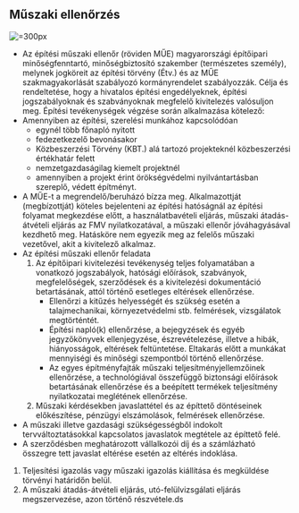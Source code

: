 
## Műszaki ellenőrzés
![](/assets/images/romain-dancre-doplSDELX7E-unsplash.webp "=300px")
* Az építési műszaki ellenőr (röviden MŰE) magyarországi építőipari minőségfenntartó, minőségbiztosító szakember (természetes személy), melynek jogköreit az építési törvény (Étv.) és az MŰE szakmagyakorlását szabályozó kormányrendelet szabályozzák. Célja és rendeltetése, hogy a hivatalos építési engedélyeknek, építési jogszabályoknak és szabványoknak megfelelő kivitelezés valósuljon meg. Építési tevékenységek végzése során alkalmazása kötelező:
* Amennyiben az építési, szerelési munkához kapcsolódóan
    * egynél több főnapló nyitott
    * fedezetkezelő bevonásakor
    * Közbeszerzési Törvény (KBT.) alá tartozó projekteknél közbeszerzési értékhatár felett
    * nemzetgazdaságilag kiemelt projektnél
    * amennyiben a projekt érint örökségvédelmi nyilvántartásban szereplő, védett építményt.
* A MŰE-t a megrendelő/beruházó bízza meg. Alkalmazottját (megbízottját) köteles bejelenteni az építési hatóságnál az építési folyamat megkezdése előtt, a használatbavételi eljárás, műszaki átadás-átvételi eljárás az FMV nyilatkozatával, a műszaki ellenőr jóváhagyásával kezdhető meg. Hatásköre nem egyezik meg az felelős műszaki vezetővel, akit a kivitelező alkalmaz.
* Az építési műszaki ellenőr feladata
  1. Az építőipari kivitelezési tevékenység teljes folyamatában a vonatkozó jogszabályok, hatósági előírások, szabványok, megfelelőségek, szerződések és a kivitelezési dokumentáció betartásának, attól történő esetleges eltérések ellenőrzése.
      * Ellenőrzi a kitűzés helyességét és szükség esetén a talajmechanikai, környezetvédelmi stb. felmérések, vizsgálatok megtörténtét.
      * Építési napló(k) ellenőrzése, a bejegyzések és egyéb jegyzőkönyvek ellenjegyzése, észrevételezése, illetve a hibák, hiányosságok, eltérések feltüntetése. Eltakarás előtt a munkákat mennyiségi és minőségi szempontból történő ellenőrzése.
      * Az egyes építményfajták műszaki teljesítményjellemzőinek ellenőrzése, a technológiával összefüggő biztonsági előírások betartásának ellenőrzése és a beépített termékek teljesítmény nyilatkozatai meglétének ellenőrzése.
  2. Műszaki kérdésekben javaslattétel és az építtető döntéseinek előkészítése, pénzügyi elszámolások, felmérések ellenőrzése.
*	A műszaki illetve gazdasági szükségességből indokolt tervváltoztatásokkal kapcsolatos javaslatok megtétele az építtető felé.
*	A szerződésben meghatározott vállalkozói díj és a számlázható összegre tett javaslat eltérése esetén az eltérés indoklása.
  1. Teljesítési igazolás vagy műszaki igazolás kiállítása és megküldése törvényi határidőn belül.
  2. A műszaki átadás-átvételi eljárás, utó-felülvizsgálati eljárás megszervezése, azon történő részvétele.ds